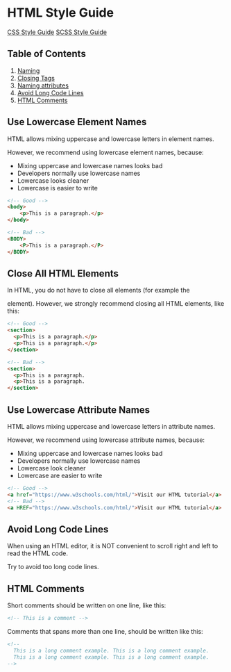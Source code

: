 # HTML Style Guide

[CSS Style Guide](https://github.com/johnyCloud/style-guides/blob/main/css-style-guide.md)
[SCSS Style Guide](https://github.com/johnyCloud/style-guides/blob/main/scss-style-guide.md)

## Table of Contents

1. [Naming](#Use-Lowercase-Element-Names)
1. [Closing Tags](#Close-All-HTML-Elements)
1. [Naming attributes](#Use-Lowercase-Attribute-Names)
1. [Avoid Long Code Lines](#Avoid-Long-Code-Lines)
1. [HTML Comments](#HTML-Comments)


## Use Lowercase Element Names

HTML allows mixing uppercase and lowercase letters in element names.

However, we recommend using lowercase element names, because:

- Mixing uppercase and lowercase names looks bad
- Developers normally use lowercase names
- Lowercase looks cleaner
- Lowercase is easier to write

```html
<!-- Good -->
<body>
    <p>This is a paragraph.</p>
</body>

<!-- Bad -->
<BODY>
    <P>This is a paragraph.</P>
</BODY>
```

## Close All HTML Elements
In HTML, you do not have to close all elements (for example the <p> element).
However, we strongly recommend closing all HTML elements, like this:


```html
<!-- Good -->
<section>
  <p>This is a paragraph.</p>
  <p>This is a paragraph.</p>
</section>

<!-- Bad -->
<section>
  <p>This is a paragraph.
  <p>This is a paragraph.
</section>
```

## Use Lowercase Attribute Names
HTML allows mixing uppercase and lowercase letters in attribute names.

However, we recommend using lowercase attribute names, because:

- Mixing uppercase and lowercase names looks bad
- Developers normally use lowercase names
- Lowercase look cleaner
- Lowercase are easier to write

```html
<!-- Good -->
<a href="https://www.w3schools.com/html/">Visit our HTML tutorial</a>
<!-- Bad -->
<a HREF="https://www.w3schools.com/html/">Visit our HTML tutorial</a>
```

## Avoid Long Code Lines
When using an HTML editor, it is NOT convenient to scroll right and left to read the HTML code.

Try to avoid too long code lines.

## HTML Comments

Short comments should be written on one line, like this:
```html
<!-- This is a comment -->
```
Comments that spans more than one line, should be written like this:
```html
<!--
  This is a long comment example. This is a long comment example.
  This is a long comment example. This is a long comment example.
-->
```
